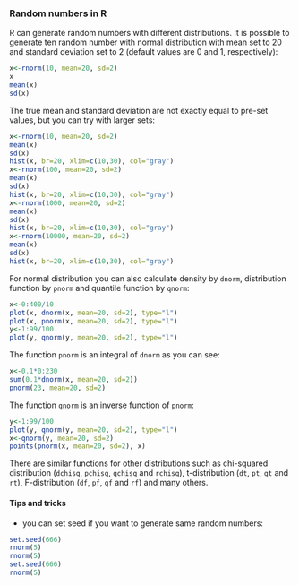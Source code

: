 ### Random numbers in R
R can generate random numbers with different distributions. It is possible to generate ten random number with normal distribution
with mean set to 20 and standard deviation set to 2 (default values are 0 and 1, respectively):
```R
x<-rnorm(10, mean=20, sd=2)
x
mean(x)
sd(x)
```
The true mean and standard deviation are not exactly equal to pre-set values, but you can try with larger sets:
```R
x<-rnorm(10, mean=20, sd=2)
mean(x)
sd(x)
hist(x, br=20, xlim=c(10,30), col="gray")
x<-rnorm(100, mean=20, sd=2)
mean(x)
sd(x)
hist(x, br=20, xlim=c(10,30), col="gray")
x<-rnorm(1000, mean=20, sd=2)
mean(x)
sd(x)
hist(x, br=20, xlim=c(10,30), col="gray")
x<-rnorm(10000, mean=20, sd=2)
mean(x)
sd(x)
hist(x, br=20, xlim=c(10,30), col="gray")
```
For normal distribution you can also calculate density by `dnorm`, distribution function by `pnorm` and quantile function by `qnorm`:
```R
x<-0:400/10
plot(x, dnorm(x, mean=20, sd=2), type="l")
plot(x, pnorm(x, mean=20, sd=2), type="l")
y<-1:99/100
plot(y, qnorm(y, mean=20, sd=2), type="l")
```
The function `pnorm` is an integral of `dnorm` as you can see:
```R
x<-0.1*0:230
sum(0.1*dnorm(x, mean=20, sd=2))
pnorm(23, mean=20, sd=2)
```
The function `qnorm` is an inverse function of `pnorm`:
```R
y<-1:99/100
plot(y, qnorm(y, mean=20, sd=2), type="l")
x<-qnorm(y, mean=20, sd=2)
points(pnorm(x, mean=20, sd=2), x)
```
There are similar functions for other distributions such as chi-squared distribution (`dchisq`, `pchisq`, `qchisq` and `rchisq`), t-distribution (`dt`, `pt`, `qt` and `rt`), F-distribution (`df`, `pf`, `qf` and `rf`) and many others.

#### Tips and tricks
* you can set seed if you want to generate same random numbers:
```R
set.seed(666)
rnorm(5)
rnorm(5)
set.seed(666)
rnorm(5)
```

